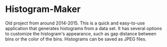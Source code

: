 # Histogram-Maker
 Old project from around 2014-2015. This is a quick and easy-to-use application that generates histograms from a data set. It has several options to customize the histogram's appearance, such as gap distance between bins or the color of the bins. Histograms can be saved as JPEG files.
